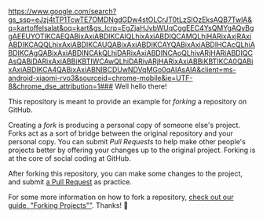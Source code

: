 https://www.google.com/search?gs_ssp=eJzj4tTP1TcwTE7OMDNgdGDw4stOLCrJT0tLzSlOzEksAQB7TwlA&q=kartoffelsalat&oq=kart&gs_lcrp=EgZjaHJvbWUqCggEEC4YsQMYgAQyBggAEEUYOTIKCAEQABixAxiABDIKCAIQLhixAxiABDIQCAMQLhjHARixAxjRAxiABDIKCAQQLhixAxiABDIKCAUQABixAxiABDIKCAYQABixAxiABDIHCAcQLhiABDIKCAgQABixAxiABDINCAkQLhiDARixAxiABDINCAoQLhivARjHARiABDIQCAsQABiDARixAxiABBiKBTIWCAwQLhiDARivARjHARixAxiABBiKBTIKCA0QABixAxiABDIKCA4QABixAxiABNIBCDUwNDVqMGo0qAIAsAIA&client=ms-android-xiaomi-rvo3&sourceid=chrome-mobile&ie=UTF-8&chrome_dse_attribution=1### Well hello there!

This repository is meant to provide an example for *forking* a repository on GitHub.

Creating a *fork* is producing a personal copy of someone else's project. Forks act as a sort of bridge between the original repository and your personal copy. You can submit *Pull Requests* to help make other people's projects better by offering your changes up to the original project. Forking is at the core of social coding at GitHub.

After forking this repository, you can make some changes to the project, and submit [a Pull Request](https://github.com/octocat/Spoon-Knife/pulls) as practice.

For some more information on how to fork a repository, [check out our guide, "Forking Projects""](http://guides.github.com/overviews/forking/). Thanks! :sparkling_heart:
